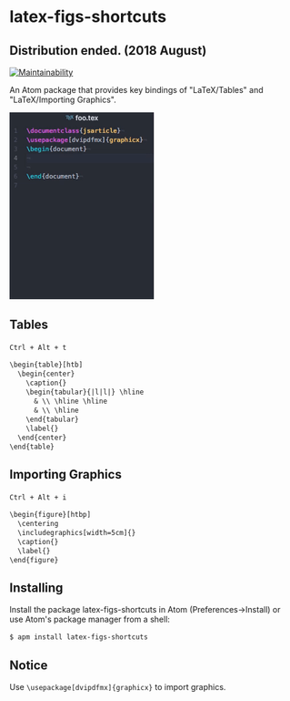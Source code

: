# latex-figs-shortcuts

## **Distribution ended. (2018 August)**

[![Maintainability](https://api.codeclimate.com/v1/badges/7487a58996b8e22fe4d5/maintainability)](https://codeclimate.com/github/9sako6/latex-figs-shortcuts/maintainability)

An Atom package that provides key bindings of "LaTeX/Tables" and "LaTeX/Importing Graphics".


![demo](demo.gif)

## Tables

```Ctrl + Alt + t```

```
\begin{table}[htb]
  \begin{center}
    \caption{}
    \begin{tabular}{|l|l|} \hline
      & \\ \hline \hline
      & \\ \hline
    \end{tabular}
    \label{}
  \end{center}
\end{table}
```

##  Importing Graphics

```Ctrl + Alt + i```

```
\begin{figure}[htbp]
  \centering
  \includegraphics[width=5cm]{}
  \caption{}
  \label{}
\end{figure}
```

## Installing
Install the package latex-figs-shortcuts in Atom (Preferences->Install) or use Atom's package manager from a shell:

```
$ apm install latex-figs-shortcuts
```


## Notice
Use ```\usepackage[dvipdfmx]{graphicx}``` to import graphics.
